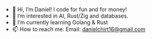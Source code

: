 - 👋 Hi, I’m Daniel! I code for fun and for money!
- 👀 I’m interested in AI, Rust/Zig and databases.
- 🌱 I’m currently learning Golang & Rust 
- 📫 How to reach me: Email: danielchirt16@gmail.com

<!---
danielhirt/danielhirt is a ✨ special ✨ repository because its `README.md` (this file) appears on your GitHub profile.
You can click the Preview link to take a look at your changes.
--->
